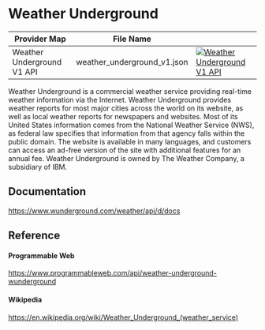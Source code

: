 # Weather Underground

| Provider Map               | File Name                   |                                                                                                                                                                                                                                                                        |
|----------------------------|-----------------------------|------------------------------------------------------------------------------------------------------------------------------------------------------------------------------------------------------------------------------------------------------------------------|
| Weather Underground V1 API | weather_underground_v1.json | [![Weather Underground V1 API](https://d233zlhvpze22y.cloudfront.net/github/bitscoopaddbuttonxsmall.png)](https://bitscoop.com/maps/create?source=https://raw.githubusercontent.com/bitscooplabs/provider-maps/master/weather_underground/weather_underground_v1.json) |

Weather Underground is a commercial weather service providing real-time weather information via the Internet. Weather Underground provides weather reports for most major cities across the world on its website, as well as local weather reports for newspapers and websites. Most of its United States information comes from the National Weather Service (NWS), as federal law specifies that information from that agency falls within the public domain. The website is available in many languages, and customers can access an ad-free version of the site with additional features for an annual fee. Weather Underground is owned by The Weather Company, a subsidiary of IBM.

## Documentation
https://www.wunderground.com/weather/api/d/docs

## Reference

#### Programmable Web
https://www.programmableweb.com/api/weather-underground-wunderground

#### Wikipedia
https://en.wikipedia.org/wiki/Weather_Underground_(weather_service)

